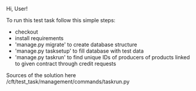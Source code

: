 Hi, User!

To run this test task follow this simple steps:
* checkout
* install requirements
* 'manage.py migrate' to create database structure
* 'manage.py tasksetup' to fill database with test data
* 'manage.py taskrun' to find unique IDs of producers of products linked to
  given contract through credit requests

Sources of the solution here /cft/test_task/management/commands/taskrun.py
